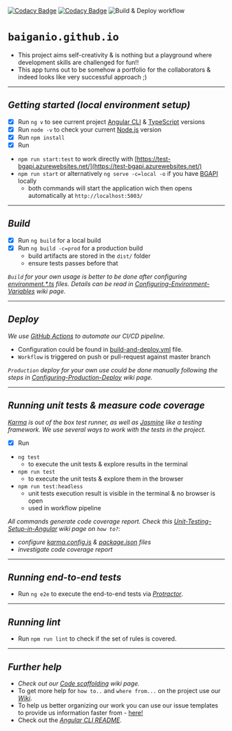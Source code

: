 [![Codacy Badge](https://app.codacy.com/project/badge/Grade/43992e753d15400c98b7dd86327d9ecb)](https://www.codacy.com/gh/BaiGanio/baiganio.github.io/dashboard?utm_source=github.com&amp;utm_medium=referral&amp;utm_content=BaiGanio/baiganio.github.io&amp;utm_campaign=Badge_Grade)  [![Codacy Badge](https://app.codacy.com/project/badge/Coverage/43992e753d15400c98b7dd86327d9ecb)](https://www.codacy.com/gh/BaiGanio/baiganio.github.io/dashboard?utm_source=github.com&utm_medium=referral&utm_content=BaiGanio/baiganio.github.io&utm_campaign=Badge_Coverage)
![Build & Deploy workflow](https://github.com/BaiGanio/baiganio.github.io/actions/workflows/build-and-deploy.yml/badge.svg)
# `baiganio.github.io`
- This project aims self-creativity & is nothing but a playground where development skills are challenged for fun!!
- This app turns out to be somehow a portfolio for the collaborators & indeed looks like very successful approach ;)
***
## _Getting started (local environment setup)_
- [x] Run `ng v` to see current project [Angular CLI](https://angular.io/cli) & [TypeScript](https://www.typescriptlang.org/) versions
- [x] Run `node -v` to check your current [Node.js](https://nodejs.org) version
- [x] Run `npm install`
- [x] Run 
- `npm run start:test` to work directly with [https://test-bgapi.azurewebsites.net/](https://test-bgapi.azurewebsites.net/) 
- `npm run start` or alternatively `ng serve -c=local -o`  if you have [BGAPI]() locally  
  - both commands will start the application wich then opens automatically at `http://localhost:5003/`

---
## _Build_
- [x] Run `ng build` for a local build
- [x] Run `ng build -c=prod` for a production build
  - build artifacts are stored in the `dist/` folder
  - ensure tests passes before that

_`Build` for your own usage is better to be done after configuring [environment.*.ts](https://github.com/BaiGanio/baiganio.github.io/blob/master/src/environments/) files. Details can be read in [Configuring-Environment-Variables](https://github.com/BaiGanio/baiganio.github.io/wiki/Configuring-Environment-Variables) wiki page._

---
## _Deploy_
_We use [GitHub Actions](https://docs.github.com/en/free-pro-team@latest/actions) to automate our CI/CD pipeline._
- Configuration could be found in [build-and-deploy.yml](https://github.com/BaiGanio/baiganio.github.io/blob/master/.github/workflows/build-and-deploy.yml) file.
- `Workflow` is triggered on push or pull-request against master branch
   
_`Production` deploy for your own use could be done manually  following the steps in [Configuring-Production-Deploy](https://github.com/BaiGanio/baiganio.github.io/wiki/Configuring-Production-Deploy) wiki page._
 
  
---
## _Running unit tests & measure code coverage_
 _[Karma](https://karma-runner.github.io) is out of the box test runner, as well as [Jasmine](https://jasmine.github.io/) like a testing framework.
We use several ways to work with the tests in the project._
- [x] Run 
- `ng test` 
  - to execute the unit tests & explore results in the terminal
- `npm run test` 
  - to execute the unit tests & explore them in the browser
- `npm run test:headless` 
  - unit tests execution result is visible in the terminal & no browser is open
  - used in workflow pipeline

_All commands generate code coverage report. Check this [Unit-Testing-Setup-in-Angular](https://github.com/BaiGanio/baiganio.github.io/wiki/Unit-Testing-Setup-in-Angular) wiki page on `how to?`:_
  - _configure [karma.config.js](https://github.com/BaiGanio/baiganio.github.io/blob/master/karma.conf.js) & [package.json](https://github.com/BaiGanio/baiganio.github.io/blob/master/package.json) files_
  - _investigate code coverage report_
----
## _Running end-to-end tests_
- Run `ng e2e` to execute the end-to-end tests via [_Protractor_](http://www.protractortest.org/).
---
## _Running lint_
- Run `npm run lint` to check if the set of rules is covered.
---
## _Further help_
- _Check out our [Code scaffolding](https://github.com/BaiGanio/baiganio.github.io/wiki/Code-scaffolding) wiki page._
- To get more help for `how to..` and `where from...` on the project use our [_Wiki_](https://github.com/BaiGanio/baiganio.github.io/wiki).
- To help us better organizing our work you can use our issue templates to provide us information faster from - [here!](https://github.com/BaiGanio/baiganio.github.io/issues/new/choose)
- Check out the [_Angular CLI README_](https://github.com/angular/angular-cli/blob/master/README.md).
